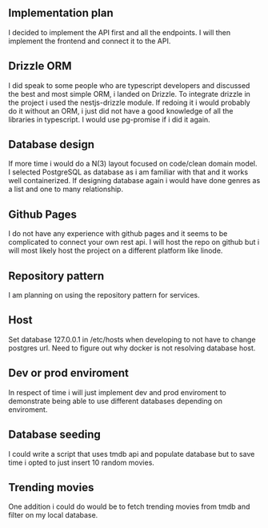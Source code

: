 ## Implementation plan
I decided to implement the API first and all the endpoints. I will then implement the frontend and connect it to the API.

## Drizzle ORM
I did speak to some people who are typescript developers and discussed the best and most simple ORM, i landed on Drizzle.
To integrate drizzle in the project i used the nestjs-drizzle module. If redoing it i would probably do it without an ORM, i just did not have a good knowledge of all the libraries in typescript. I would use pg-promise if i did it again.

## Database design
If more time i would do a N(3) layout focused on code/clean domain model.
I selected PostgreSQL as database as i am familiar with that and it works well containerized.
If designing database again i would have done genres as a list and one to many relationship.

## Github Pages
I do not have any experience with github pages and it seems to be complicated to connect your own rest api.
I will host the repo on github but i will most likely host the project on a different platform like linode.

## Repository pattern
I am planning on using the repository pattern for services.

## Host
Set database 127.0.0.1 in /etc/hosts when developing to not have to change postgres url.
Need to figure out why docker is not resolving database host.

## Dev or prod enviroment
In respect of time i will just implement dev and prod enviroment to demonstrate
being able to use different databases depending on enviroment.

## Database seeding
I could write a script that uses tmdb api and populate database but to save time i opted to just insert 10 random movies. 

## Trending movies
One addition i could do would be to fetch trending movies from tmdb and filter on my local database.
